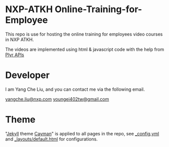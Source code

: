 # NXP-ATKH Online-Training-for-Employee
This repo is use for hosting the online training for employees video courses in NXP ATKH.

The videos are implemented using html & javascript code with the help from [Plyr APIs](https://github.com/sampotts/plyr)

# Developer
I am Yang Che Liu, and you can contact me via the following email.

<yangche.liu@nxp.com> <youngei402tw@gmail.com>

# Theme
"[Jekyll](https://jekyllrb.com/) theme [Cayman](https://github.com/pages-themes/cayman)" is applied to all pages in the repo, see [_config.yml](_config.yml) and [_layouts/default.html](_layouts/default.html) for configurations.

